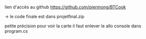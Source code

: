 lien d'accès au github
https://github.com/piermong/BTCook

-> le code finale est dans projetfinal.zip

petite précision pour voir la carte il faut enlever le allo console dans program.cs

